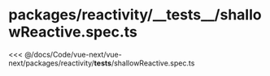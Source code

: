 # packages/reactivity/\_\_tests\_\_/shallowReactive.spec.ts

<<< @/docs/Code/vue-next/vue-next/packages/reactivity/__tests__/shallowReactive.spec.ts
